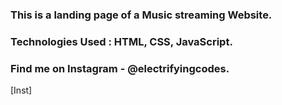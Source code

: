 ### This is a landing page of a Music streaming Website.

### Technologies Used : HTML, CSS, JavaScript.

### Find me on Instagram - @electrifyingcodes.

[Inst]
